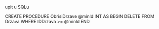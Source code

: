 upit u SQLu

CREATE PROCEDURE ObrisiDrzave @minId INT
AS
BEGIN
    DELETE FROM Drzava WHERE IDDrzava >= @minId
END
